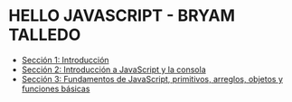 # HELLO JAVASCRIPT - BRYAM TALLEDO
- [Sección 1: Introducción](/s1-introduccion/introduccion.md)
- [Sección 2: Introducción a JavaScript y la consola](/s2-js-consola/seccion-2.md)
- [Sección 3: Fundamentos de JavaScript, primitivos, arreglos, objetos y funciones básicas](/s3-funda-primitivos/seccion-3.md)
